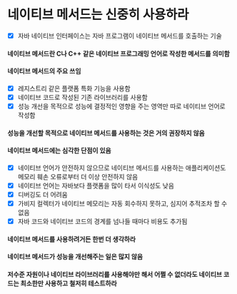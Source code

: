 # 네이티브 메서드는 신중히 사용하라
- [x] 자바 네이티브 인터페이스는 자바 프로그램이 네이티브 메서드를 호출하는 기술
#### 네이티브 메서드란 C나 C++ 같은 네이티브 프로그래밍 언어로 작성한 메서드를 의미함
#### 네이티브 메서드의 주요 쓰임
- [x] 레지스트리 같은 플랫폼 특화 기능을 사용함
- [x] 네이티브 코드로 작성된 기존 라이브러리를 사용함
- [x] 성능 개선을 목적으로 성능에 결정적인 영향을 주는 영역만 따로 네이티브 언어로 작성함
#### 성능을 개선할 목적으로 네이티브 메서드를 사용하는 것은 거의 권장하지 않음
#### 네이티브 메서드에는 심각한 단점이 있음
- [x] 네이티브 언어가 안전하지 않으므로 네이티브 메서드를 사용하는 애플리케이션도 메모리 훼손 오류로부터 더 이상 안전하지 않음
- [x] 네이티브 언어는 자바보다 플랫폼을 많이 타서 이식성도 낮음
- [x] 디버깅도 더 어려움
- [x] 가비지 컬렉터가 네이티브 메모리는 자동 회수하지 못하고, 심지어 추적조차 할 수 없음
- [x] 자바 코드와 네이티브 코드의 경계를 넘나들 때마다 비용도 추가됨
#### 네이티브 메서드를 사용하려거든 한번 더 생각하라
#### 네이티브 메서드가 성능을 개선해주는 일은 많지 않음
#### 저수준 자원이나 네이티브 라이브러리를 사용해야만 해서 어쩔 수 없더라도 네이티브 코드는 최소한만 사용하고 철저히 테스트하라